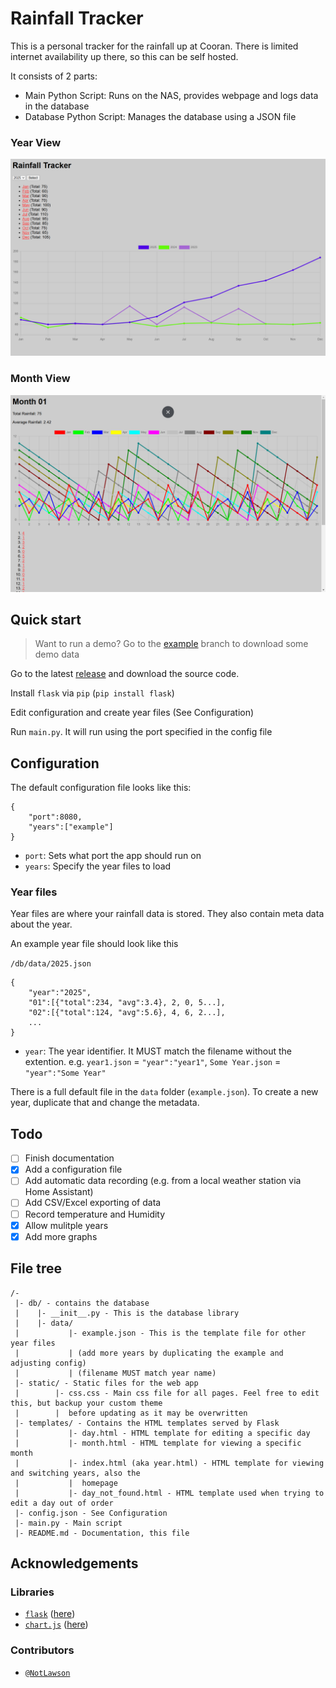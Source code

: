 # Rainfall Tracker

This is a personal tracker for the rainfall up at Cooran. There is limited internet availability up there, so this can be self hosted.

It consists of 2 parts:
- Main Python Script: Runs on the NAS, provides webpage and logs data in the database
- Database Python Script: Manages the database using a JSON file

### Year View
![A screenshot of the year view](docs/year.png "Year View")

### Month View
![A screenshot of the month view](docs/month.png "Month View")

## Quick start

> Want to run a demo? Go to the [example](https://github.com/NotLawson/rainfall-tracker/tree/example) branch to download some demo data

Go to the latest [release](https://github.com/NotLawson/rainfall-tracker/releases) and download the source code.

Install `flask` via `pip` (`pip install flask`)

Edit configuration and create year files (See Configuration)

Run `main.py`. It will run using the port specified in the config file

## Configuration

The default configuration file looks like this:
~~~
{
    "port":8080,
    "years":["example"]
}
~~~
- `port`: Sets what port the app should run on
- `years`: Specify the year files to load

### Year files

Year files are where your rainfall data is stored. They also contain meta data about the year.

An example year file should look like this

`/db/data/2025.json`
~~~
{
    "year":"2025",
    "01":[{"total":234, "avg":3.4}, 2, 0, 5...],
    "02":[{"total":124, "avg":5.6}, 4, 6, 2...],
    ...
}
~~~
- `year`: The year identifier. It MUST match the filename without the extention. e.g. `year1.json` = `"year":"year1"`, `Some Year.json` = `"year":"Some Year"`

There is a full default file in the `data` folder (`example.json`). To create a new year, duplicate that and change the metadata.

## Todo

- [ ] Finish documentation
- [x] Add a configuration file
- [ ] Add automatic data recording (e.g. from a local weather station via Home Assistant)
- [ ] Add CSV/Excel exporting of data
- [ ] Record temperature and Humidity
- [x] Allow mulitple years
- [x] Add more graphs

## File tree
~~~
/-
 |- db/ - contains the database
 |    |- __init__.py - This is the database library
 |    |- data/
 |           |- example.json - This is the template file for other year files
 |           | (add more years by duplicating the example and adjusting config)
 |           | (filename MUST match year name)
 |- static/ - Static files for the web app
 |        |- css.css - Main css file for all pages. Feel free to edit this, but backup your custom theme
 |        |  before updating as it may be overwritten
 |- templates/ - Contains the HTML templates served by Flask
 |           |- day.html - HTML template for editing a specific day
 |           |- month.html - HTML template for viewing a specific month
 |           |- index.html (aka year.html) - HTML template for viewing and switching years, also the  
 |           |  homepage
 |           |- day_not_found.html - HTML template used when trying to edit a day out of order
 |- config.json - See Configuration
 |- main.py - Main script
 |- README.md - Documentation, this file
~~~

## Acknowledgements

### Libraries
- [`flask`](https://flask.palletsprojects.com/en/stable/) ([here](https://github.com/search?q=repo%3ANotLawson%2Frainfall-tracker%20flask&type=code))
- [`chart.js`](https://www.chartjs.org/) ([here](https://github.com/search?q=repo%3ANotLawson%2Frainfall-tracker%20chart.js&type=code))

### Contributors
- [`@NotLawson`](https://github.com/NotLawson)
